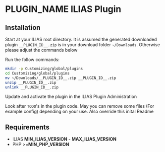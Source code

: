 # __PLUGIN_NAME__ ILIAS Plugin

## Installation
Start at your ILIAS root directory. It is assumed the generated downloaded plugin `__PLUGIN_ID__.zip` is in your download folder `~/Downloads`. Otherwise please adjust the commands below

Run the follow commands:
```bash
mkdir -p Customizing/global/plugins
cd Customizing/global/plugins
mv ~/Downloads/__PLUGIN_ID__.zip __PLUGIN_ID__.zip
unzip __PLUGIN_ID__.zip
unlink __PLUGIN_ID__.zip
```

Update and activate the plugin in the ILIAS Plugin Administration

Look after `TODO`'s in the plugin code. May you can remove some files (For example config) depending on your use. Also override this inital Readme

## Requirements
* ILIAS __MIN_ILIAS_VERSION__ - __MAX_ILIAS_VERSION__
* PHP >=__MIN_PHP_VERSION__
